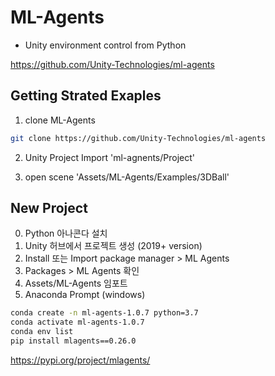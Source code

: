 # ML-Agents

- Unity environment control from Python

https://github.com/Unity-Technologies/ml-agents

## Getting Strated Exaples

1. clone ML-Agents
``` bash
git clone https://github.com/Unity-Technologies/ml-agents
```

2. Unity Project Import 'ml-agnents/Project'

3. open scene 'Assets/ML-Agents/Examples/3DBall'

## New Project

0. Python 아나콘다 설치
1. Unity 허브에서 프로젝트 생성 (2019+ version)
2. Install 또는 Import package manager > ML Agents
3. Packages > ML Agents 확인
4. Assets/ML-Agents 임포트
5. Anaconda Prompt (windows) 
``` bash
conda create -n ml-agents-1.0.7 python=3.7
conda activate ml-agents-1.0.7
conda env list
pip install mlagents==0.26.0
```
https://pypi.org/project/mlagents/
